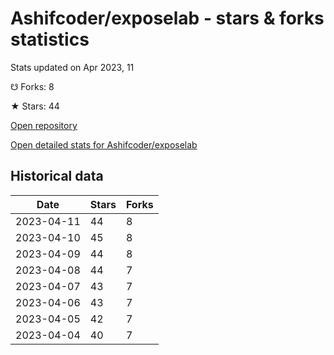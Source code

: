 # Ashifcoder/exposelab - stars & forks statistics

Stats updated on Apr 2023, 11

☋ Forks: 8

★ Stars: 44

[Open repository](https://github.com/Ashifcoder/exposelab)

[Open detailed stats for Ashifcoder/exposelab](https://reviewgithub.com/rep/Ashifcoder/exposelab)

## Historical data
| Date | Stars | Forks |
|------|-------|-------|
| 2023-04-11 | 44 | 8 | 
| 2023-04-10 | 45 | 8 | 
| 2023-04-09 | 44 | 8 | 
| 2023-04-08 | 44 | 7 | 
| 2023-04-07 | 43 | 7 | 
| 2023-04-06 | 43 | 7 | 
| 2023-04-05 | 42 | 7 | 
| 2023-04-04 | 40 | 7 | 

